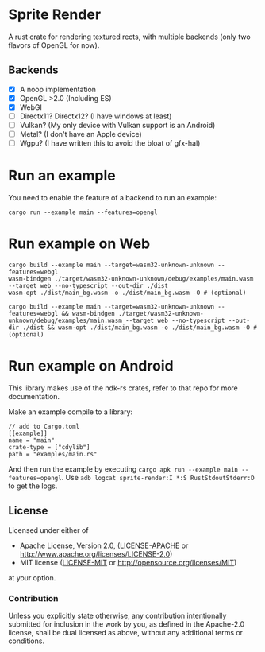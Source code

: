 # Sprite Render

A rust crate for rendering textured rects, with multiple backends (only two flavors of OpenGL for now).

## Backends
- [x] A noop implementation
- [x] OpenGL >2.0 (Including ES)
- [x] WebGl
- [ ] Directx11? Directx12? (I have windows at least)
- [ ] Vulkan? (My only device with Vulkan support is an Android)
- [ ] Metal? (I don't have an Apple device)
- [ ] Wgpu? (I have written this to avoid the bloat of gfx-hal)

# Run an example

You need to enable the feature of a backend to run an example:

 ```shell
 cargo run --example main --features=opengl
 ```

# Run example on Web

```shell
cargo build --example main --target=wasm32-unknown-unknown --features=webgl
wasm-bindgen ./target/wasm32-unknown-unknown/debug/examples/main.wasm --target web --no-typescript --out-dir ./dist
wasm-opt ./dist/main_bg.wasm -o ./dist/main_bg.wasm -O # (optional)

cargo build --example main --target=wasm32-unknown-unknown --features=webgl && wasm-bindgen ./target/wasm32-unknown-unknown/debug/examples/main.wasm --target web --no-typescript --out-dir ./dist && wasm-opt ./dist/main_bg.wasm -o ./dist/main_bg.wasm -O # (optional)
```

# Run example on Android

This library makes use of the ndk-rs crates, refer to that repo for more documentation.

Make an example compile to a library:

```
// add to Cargo.toml
[[example]]
name = "main"
crate-type = ["cdylib"]
path = "examples/main.rs"
``` 

And then run the example by executing `cargo apk run --example main --features=opengl`. 
Use `adb logcat sprite-render:I *:S RustStdoutStderr:D` to get the logs.


## License

Licensed under either of

 * Apache License, Version 2.0, ([LICENSE-APACHE](LICENSE-APACHE) or
   http://www.apache.org/licenses/LICENSE-2.0)
 * MIT license ([LICENSE-MIT](LICENSE-MIT) or
   http://opensource.org/licenses/MIT)

at your option.

### Contribution

Unless you explicitly state otherwise, any contribution intentionally submitted
for inclusion in the work by you, as defined in the Apache-2.0 license, shall be
dual licensed as above, without any additional terms or conditions.
